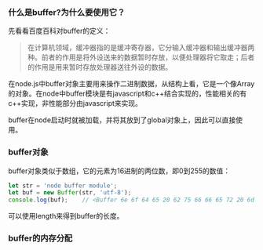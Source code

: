 ### 什么是buffer?为什么要使用它？
先看看百度百科对buffer的定义：
> 在计算机领域，缓冲器指的是缓冲寄存器，它分输入缓冲器和输出缓冲器两种。前者的作用是将外设送来的数据暂时存放，以便处理器将它取走；后者的作用是用来暂时存放处理器送往外设的数据。
>
在node.js中buffer对象主要用来操作二进制数据，从结构上看，它是一个像Array的对象。在node中buffer模块是有javascript和c++结合实现的，性能相关的有c++实现，非性能部分由javascript来实现。<br/>

buffer在node启动时就被加载，并将其放到了global对象上，因此可以直接使用。<br/>

### buffer对象
buffer对象类似于数组，它的元素为16进制的两位数，即0到255的数值：
```javascript
let str = 'node buffer module';
let buf = new Buffer(str, 'utf-8');
console.log(buf);    // <Buffer 6e 6f 64 65 20 62 75 66 66 65 72 20 6d 6f 64 75 6c 65>
```
可以使用length来得到buffer的长度。

### buffer的内存分配

